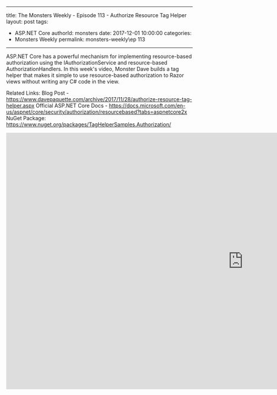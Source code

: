 
---
title: The Monsters Weekly - Episode  113 -  Authorize Resource Tag Helper
layout: post
tags: 
  - ASP.NET Core
authorId: monsters
date: 2017-12-01 10:00:00
categories:
  - Monsters Weekly
permalink: monsters-weekly\ep 113
---

ASP.NET Core has a powerful mechanism for implementing resource-based authorization using the IAuthorizationService and resource-based AuthorizationHandlers. In this week's video, Monster Dave builds a tag helper that makes it simple to use resource-based authorization to Razor views without writing any C# code in the view.

Related Links:
Blog Post - https://www.davepaquette.com/archive/2017/11/28/authorize-resource-tag-helper.aspx
Official ASP.NET Core Docs - https://docs.microsoft.com/en-us/aspnet/core/security/authorization/resourcebased?tabs=aspnetcore2x 
NuGet Package: https://www.nuget.org/packages/TagHelperSamples.Authorization/


<iframe width="1280" height="693" src="https://www.youtube.com/embed/xaV9OrbdgiU" frameborder="0" allow="accelerometer; autoplay; encrypted-media; gyroscope; picture-in-picture" allowfullscreen></iframe>
